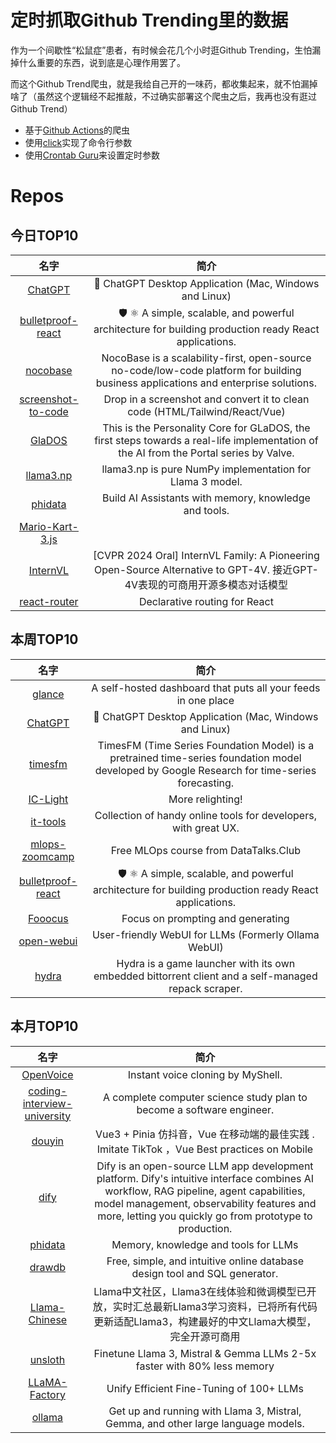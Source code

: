 # 定时抓取Github Trending里的数据

作为一个间歇性“松鼠症”患者，有时候会花几个小时逛Github Trending，生怕漏掉什么重要的东西，说到底是心理作用罢了。

而这个Github Trend爬虫，就是我给自己开的一味药，都收集起来，就不怕漏掉啥了（虽然这个逻辑经不起推敲，不过确实部署这个爬虫之后，我再也没有逛过Github Trend）

* 基于[Github Actions](https://docs.github.com/en/actions)的爬虫
* 使用[click](https://github.com/pallets/click)实现了命令行参数
* 使用[Crontab Guru](https://crontab.guru/)来设置定时参数

# Repos
## 今日TOP10 
<!-- START OF DAILY_TOP10_REPOS -->
| 名字 | 简介 |
| :----: | :----: |
| [ChatGPT](https://github.com/lencx/ChatGPT) | 🔮 ChatGPT Desktop Application (Mac, Windows and Linux) |
| [bulletproof-react](https://github.com/alan2207/bulletproof-react) | 🛡️ ⚛️ A simple, scalable, and powerful architecture for building production ready React applications. |
| [nocobase](https://github.com/nocobase/nocobase) | NocoBase is a scalability-first, open-source no-code/low-code platform for building business applications and enterprise solutions. |
| [screenshot-to-code](https://github.com/abi/screenshot-to-code) | Drop in a screenshot and convert it to clean code (HTML/Tailwind/React/Vue) |
| [GlaDOS](https://github.com/dnhkng/GlaDOS) | This is the Personality Core for GLaDOS, the first steps towards a real-life implementation of the AI from the Portal series by Valve. |
| [llama3.np](https://github.com/likejazz/llama3.np) | llama3.np is pure NumPy implementation for Llama 3 model. |
| [phidata](https://github.com/phidatahq/phidata) | Build AI Assistants with memory, knowledge and tools. |
| [Mario-Kart-3.js](https://github.com/Lunakepio/Mario-Kart-3.js) |  |
| [InternVL](https://github.com/OpenGVLab/InternVL) | [CVPR 2024 Oral] InternVL Family: A Pioneering Open-Source Alternative to GPT-4V. 接近GPT-4V表现的可商用开源多模态对话模型 |
| [react-router](https://github.com/remix-run/react-router) | Declarative routing for React |
<!-- END OF DAILY_TOP10_REPOS -->

## 本周TOP10
<!-- START OF WEEKLY_TOP10_REPOS -->
| 名字 | 简介 |
| :----: | :----: |
| [glance](https://github.com/glanceapp/glance) | A self-hosted dashboard that puts all your feeds in one place |
| [ChatGPT](https://github.com/lencx/ChatGPT) | 🔮 ChatGPT Desktop Application (Mac, Windows and Linux) |
| [timesfm](https://github.com/google-research/timesfm) | TimesFM (Time Series Foundation Model) is a pretrained time-series foundation model developed by Google Research for time-series forecasting. |
| [IC-Light](https://github.com/lllyasviel/IC-Light) | More relighting! |
| [it-tools](https://github.com/CorentinTh/it-tools) | Collection of handy online tools for developers, with great UX. |
| [mlops-zoomcamp](https://github.com/DataTalksClub/mlops-zoomcamp) | Free MLOps course from DataTalks.Club |
| [bulletproof-react](https://github.com/alan2207/bulletproof-react) | 🛡️ ⚛️ A simple, scalable, and powerful architecture for building production ready React applications. |
| [Fooocus](https://github.com/lllyasviel/Fooocus) | Focus on prompting and generating |
| [open-webui](https://github.com/open-webui/open-webui) | User-friendly WebUI for LLMs (Formerly Ollama WebUI) |
| [hydra](https://github.com/hydralauncher/hydra) | Hydra is a game launcher with its own embedded bittorrent client and a self-managed repack scraper. |
<!-- END OF WEEKLY_TOP10_REPOS -->

## 本月TOP10
<!-- START OF MONTHLY_TOP10_REPOS -->
| 名字 | 简介 |
| :----: | :----: |
| [OpenVoice](https://github.com/myshell-ai/OpenVoice) | Instant voice cloning by MyShell. |
| [coding-interview-university](https://github.com/jwasham/coding-interview-university) | A complete computer science study plan to become a software engineer. |
| [douyin](https://github.com/zyronon/douyin) | Vue3 + Pinia 仿抖音，Vue 在移动端的最佳实践 . Imitate TikTok ，Vue Best practices on Mobile |
| [dify](https://github.com/langgenius/dify) | Dify is an open-source LLM app development platform. Dify's intuitive interface combines AI workflow, RAG pipeline, agent capabilities, model management, observability features and more, letting you quickly go from prototype to production. |
| [phidata](https://github.com/phidatahq/phidata) | Memory, knowledge and tools for LLMs |
| [drawdb](https://github.com/drawdb-io/drawdb) | Free, simple, and intuitive online database design tool and SQL generator. |
| [Llama-Chinese](https://github.com/LlamaFamily/Llama-Chinese) | Llama中文社区，Llama3在线体验和微调模型已开放，实时汇总最新Llama3学习资料，已将所有代码更新适配Llama3，构建最好的中文Llama大模型，完全开源可商用 |
| [unsloth](https://github.com/unslothai/unsloth) | Finetune Llama 3, Mistral & Gemma LLMs 2-5x faster with 80% less memory |
| [LLaMA-Factory](https://github.com/hiyouga/LLaMA-Factory) | Unify Efficient Fine-Tuning of 100+ LLMs |
| [ollama](https://github.com/ollama/ollama) | Get up and running with Llama 3, Mistral, Gemma, and other large language models. |
<!-- END OF MONTHLY_TOP10_REPOS -->
